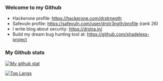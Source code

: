### Welcome to my Github

- Hackerone profile: https://hackerone.com/drstrnegth
- Safevuln profile: https://safevuln.com/user/drstr3ngth/profile (rank 26)
- I write blog about security: https://drstra.in/
- Build my dream bug hunting tool at: https://github.com/shadeless-project

### My Github stats

[![My github stat](https://github-readme-stats.vercel.app/api?username=phvietan)](https://github.com/phvietan)

[![Top Langs](https://github-readme-stats.vercel.app/api/top-langs/?username=phvietan&layout=compact)](https://github.com/phvietan)
